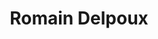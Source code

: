﻿---
# Display name
title: Romain Delpoux

# Username (this should match the folder name)
authors: romain-delpoux

# Is this the primary user of the site?
superuser: false

# Role/position
role: Assistant Professor

# Details for the Contact Widget
address: Laboratoire Ampère UMR CNRS 5005

organizations:
  - name: INSA Lyon
    url: http://www.ampere-lab.fr/

# Short bio (displayed in user profile at end of posts)
bio: Assistant Professor at Laboratoire Ampère UMR CNRS 500, Teaching at INSA Lyon

# Enter email to display Gravatar (if Gravatar enabled in Config)
email: romain.delpoux@insa-lyon.fr

# List (academic) interests or hobbies
interests:
- Permanent Magnets Synchronous Motors control
- Switched control
- Parameter Identification


# List qualifications (such as academic degrees)
#[[education.courses]]
#  course = "Ph.D Automatic, Signal Processing & Aerial Robotics"
#  institution = "National Center for Scientific Research (CNRS) / University Montpellier II"
#  year = 2009
#
#[[education.courses]]
#  course = "Master of Research - Signal Processing and Digital Communication"
#  institution = "University of Nice Sophia-Antipolis"
#  year = 2004
#
#[[education.courses]]
#  course = "Engineer - System on Chip"
#  institution = "ESIEE Paris"
#  year = 2004

# Social/Academic Networking
#
# Icon pack "fab" includes the following social network icons:
#
#   twitter, weibo, linkedin, github, facebook, pinterest, google-plus,
#   youtube, instagram, soundcloud
#
#   For email icon, use "fas" icon pack, "envelope" icon, and
#   "mailto:your@email.com" as the link.
#
#   Full list: https://fontawesome.com/icons
#
# Icon pack "ai" includes the following academic icons:
#
#   cv, google-scholar, arxiv, orcid, researchgate, mendeley
#
#   Full list: https://jpswalsh.github.io/academicons/

social:
- icon: envelope
  icon_pack: fas
  link: 'mailto:romain.delpoux@insa-lyon.fr'  # For a direct email link, use "mailto:test@example.org".

# [[social]]
#   icon = "envelope"
#   icon_pack = "fas"
#   link = "#contact"  # For a direct email link, use "mailto:test@example.org".

# [[social]]
#     icon = "linkedin"
#     icon_pack = "fab"
#     link = "https://www.linkedin.com/in/kerhuel/"  # For a direct email link, use "mailto:test@example.org".

# [[social]]
#   icon = "google-scholar"
#   icon_pack = "ai"
#   link = "https://scholar.google.co.uk/citations?user=61SJU_sAAAAJ"



#[[social]]
#    icon = "twitter"
#    icon_pack = "fab"
#    link = "https://twitter.com/LubinKerhuel"


#[[social]]
#  icon = "github"
#  icon_pack = "fab"
#  link = "link = "https://github.com/LubinKerhuel"




# Link to a PDF of your resume/CV from the About widget.
# To enable, copy your resume/CV to `static/files/cv.pdf` and uncomment the lines below.
# [[social]]
#   icon = "cv"
#   icon_pack = "ai"
#   link = "files/cv.pdf"

 # math: false

---
